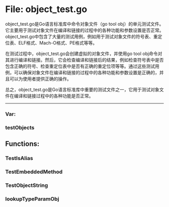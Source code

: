 # File: object_test.go

object_test.go是Go语言标准库中命令对象文件（go tool obj）的单元测试文件。它主要用于测试对象文件在编译和链接的过程中的各种功能和参数设置是否正常。object_test.go中包含了大量的测试用例，例如用于测试对象文件的符号表、重定位表、ELF格式、Mach-O格式、PE格式等等。

在测试过程中，object_test.go会创建虚拟的对象文件，并使用go tool obj命令对其进行编译和链接。然后，它会检查编译和链接后的结果，例如检查符号表中是否包含正确的符号、检查重定位表中是否有正确的重定位项等等。通过这些测试用例，可以确保对象文件在编译和链接的过程中的各种功能和参数设置是正确的，并且可以为使用者提供正确的操作。

总之，object_test.go是Go语言标准库中重要的测试文件之一，它用于测试对象文件在编译和链接过程中的各种功能是否正常。




---

### Var:

### testObjects





## Functions:

### TestIsAlias





### TestEmbeddedMethod





### TestObjectString





### lookupTypeParamObj





